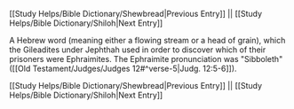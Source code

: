 [[Study Helps/Bible Dictionary/Shewbread|Previous Entry]]  ||  [[Study Helps/Bible Dictionary/Shiloh|Next Entry]]

 A Hebrew word (meaning either a flowing stream or a head of grain), which the Gileadites under Jephthah used in order to discover which of their prisoners were Ephraimites. The Ephraimite pronunciation was "Sibboleth" ([[Old Testament/Judges/Judges 12#^verse-5|Judg. 12:5-6]]).

[[Study Helps/Bible Dictionary/Shewbread|Previous Entry]]  ||  [[Study Helps/Bible Dictionary/Shiloh|Next Entry]]